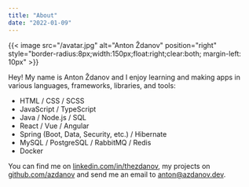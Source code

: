 ```yaml
---
title: "About"
date: "2022-01-09"
---
```


{{< image src="/avatar.jpg" alt="Anton Ždanov" position="right" style="border-radius:8px;width:150px;float:right;clear:both; margin-left: 10px" >}}

Hey! My name is Anton Ždanov and I enjoy learning and making apps in various languages, frameworks, libraries, and tools:

- HTML / CSS / SCSS
- JavaScript / TypeScript
- Java / Node.js / SQL
- React / Vue / Angular
- Spring (Boot, Data, Security, etc.) / Hibernate
- MySQL / PostgreSQL / RabbitMQ / Redis
- Docker

You can find me on [linkedin.com/in/thezdanov](https://www.linkedin.com/in/thezdanov), my projects on [github.com/azdanov](https://github.com/azdanov) and send me an email to [anton@azdanov.dev](mailto:anton@azdanov.dev).
